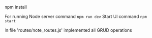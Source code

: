 
npm install

For running Node server
command `npm run dev`
Start UI 
command `npm start`

In file 'routes/note_routes.js' implemented all GRUD operations

